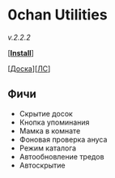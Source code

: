 # 0chan Utilities
*v.2.2.2*

[<b><a href="https://github.com/Juribiyan/0chan-utilities/raw/master/es5/0chan-utilities.user.js?v=2.2.2">Install</a></b>] 

[<a href="https://0chan.pl/userjs">Доска</a>][<a href="https://0chan.pl/0x88d27947">ЛС</a>]

## Фичи
* Скрытие досок
* Кнопка упоминания
* Мамка в комнате
* Фоновая проверка ануса
* Режим каталога
* Автообновление тредов
* Автоскрытие
